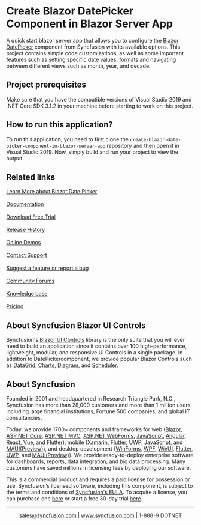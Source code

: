 # Create Blazor DatePicker Component in Blazor Server App

A quick start blazor server app that allows you to configure the [Blazor DatePicker](https://www.syncfusion.com/blazor-components/blazor-datepicker) component from Syncfusion with its available options. This project contains simple code customizations, as well as some important features such as setting specific date values, formats and navigating between different views such as month, year, and decade.
 
## Project prerequisites

Make sure that you have the compatible versions of Visual Studio 2019 and .NET Core SDK 3.1.2 in your machine before starting to work on this project.

## How to run this application?

To run this application, you need to first clone the `create-blazor-date-picker-component-in-blazor-server-app` repository and then open it in Visual Studio 2019. Now, simply build and run your project to view the output.

## Related links
[Learn More about Blazor Date Picker](https://www.syncfusion.com/blazor-components/blazor-datepicker?utm_source=github&utm_medium=listing&utm_campaign=blazor-date-picker-github-samples)<br/><br/>
[Documentation](https://blazor.syncfusion.com/documentation/datepicker/getting-started?utm_source=github&utm_medium=listing&utm_campaign=blazor-date-picker-github-samples)<br/><br/>
[Download Free Trial](https://www.syncfusion.com/downloads/blazor-samples?utm_source=github&utm_medium=listing&utm_campaign=blazor-date-picker-github-samples)<br/><br/>
[Release History](https://blazor.syncfusion.com/documentation/release-notes/19.4.38?type=all?utm_source=github&utm_medium=listing&utm_campaign=blazor-date-picker-github-samples)<br/><br/>
[Online Demos](https://blazor.syncfusion.com/demos/datepicker/default-functionalities?theme=fluent?utm_source=github&utm_medium=listing&utm_campaign=blazor-date-picker-github-samples)<br/><br/>
[Contact Support](https://www.syncfusion.com/support/directtrac/incidents/newincident/?utm_source=github&utm_medium=listing&utm_campaign=blazor-date-picker-github-samples)<br/><br/>
[Suggest a feature or report a bug](https://www.syncfusion.com/feedback/blazor?utm_source=github&utm_medium=listing&utm_campaign=blazor-date-picker-github-samples)<br/><br/>
[Community Forums](https://www.syncfusion.com/forums?utm_source=github&utm_medium=listing&utm_campaign=blazor-date-picker-github-samples)<br/><br/>
[Knowledge base](https://www.syncfusion.com/kb?utm_source=github&utm_medium=listing&utm_campaign=blazor-date-picker-github-samples)<br/><br/>
[Pricing](https://www.syncfusion.com/sales/products/blazor?utm_source=github&utm_medium=listing&utm_campaign=blazor-date-picker-github-samples)

## About Syncfusion Blazor UI Controls
Syncfusion's [Blazor UI Controls](https://www.syncfusion.com/blazor-components?utm_source=github&utm_medium=listing&utm_campaign=blazor-date-picker-github-samples) library is the only suite that you will ever need to build an application since it contains over 100 high-performance, lightweight, modular, and responsive UI Controls in a single package. In addition to DatePickercomponent, we provide popular Blazor Controls such as [DataGrid](https://www.syncfusion.com/blazor-components/blazor-datagrid?utm_source=github&utm_medium=listing&utm_campaign=blazor-date-picker-github-samples), [Charts](https://www.syncfusion.com/blazor-components/blazor-charts?utm_source=github&utm_medium=listing&utm_campaign=blazor-date-picker-github-samples), [Diagram](https://www.syncfusion.com/blazor-components/blazor-diagram?utm_source=github&utm_medium=listing&utm_campaign=blazor-date-picker-github-samples), and [Scheduler](https://www.syncfusion.com/blazor-components/blazor-scheduler?utm_source=github&utm_medium=listing&utm_campaign=blazor-date-picker-github-samples).

## About Syncfusion
Founded in 2001 and headquartered in Research Triangle Park, N.C., Syncfusion has more than 28,000 customers and more than 1 million users, including large financial institutions, Fortune 500 companies, and global IT consultancies.

Today, we provide 1700+ components and frameworks for web ([Blazor](https://www.syncfusion.com/blazor-components?utm_source=github&utm_medium=listing&utm_campaign=blazor-date-picker-github-samples), [ASP.NET Core](https://www.syncfusion.com/aspnet-core-ui-controls?utm_source=github&utm_medium=listing&utm_campaign=blazor-date-picker-github-samples), [ASP.NET MVC](https://www.syncfusion.com/aspnet-mvc-ui-controls?utm_source=github&utm_medium=listing&utm_campaign=blazor-date-picker-github-samples), [ASP.NET WebForms](https://www.syncfusion.com/jquery/aspnet-webforms-ui-controls?utm_source=github&utm_medium=listing&utm_campaign=blazor-date-picker-github-samples), [JavaScript](https://www.syncfusion.com/javascript-ui-controls?utm_source=github&utm_medium=listing&utm_campaign=blazor-date-picker-github-samples), [Angular](https://www.syncfusion.com/angular-ui-components?utm_source=github&utm_medium=listing&utm_campaign=blazor-date-picker-github-samples), [React](https://www.syncfusion.com/react-ui-components?utm_source=github&utm_medium=listing&utm_campaign=blazor-date-picker-github-samples), [Vue](https://www.syncfusion.com/vue-ui-components?utm_source=github&utm_medium=listing&utm_campaign=blazor-date-picker-github-samples), and [Flutter](https://www.syncfusion.com/flutter-widgets?utm_source=github&utm_medium=listing&utm_campaign=blazor-date-picker-github-samples)), mobile ([Xamarin](https://www.syncfusion.com/xamarin-ui-controls?utm_source=github&utm_medium=listing&utm_campaign=blazor-date-picker-github-samples), [Flutter](https://www.syncfusion.com/flutter-widgets?utm_source=github&utm_medium=listing&utm_campaign=blazor-date-picker-github-samples), [UWP](https://www.syncfusion.com/uwp-ui-controls?utm_source=github&utm_medium=listing&utm_campaign=blazor-date-picker-github-samples), [JavaScript](https://www.syncfusion.com/javascript-ui-controls?utm_source=github&utm_medium=listing&utm_campaign=blazor-date-picker-github-samples), and [MAUI(Preview)](https://www.syncfusion.com/maui-controls?utm_source=github&utm_medium=listing&utm_campaign=blazor-date-picker-github-samples)), and desktop development ([WinForms](https://www.syncfusion.com/blazor-ui-controls?utm_source=github&utm_medium=listing&utm_campaign=blazor-date-picker-github-samples), [WPF](https://www.syncfusion.com/wpf-ui-controls?utm_source=github&utm_medium=listing&utm_campaign=blazor-date-picker-github-samples), [WinUI](https://www.syncfusion.com/winui-controls?utm_source=github&utm_medium=listing&utm_campaign=blazor-date-picker-github-samples), [Flutter](https://www.syncfusion.com/flutter-widgets?utm_source=github&utm_medium=listing&utm_campaign=blazor-date-picker-github-samples), [UWP](https://www.syncfusion.com/uwp-ui-controls?utm_source=github&utm_medium=listing&utm_campaign=blazor-date-picker-github-samples), and [MAUI(Preview)](https://www.syncfusion.com/maui-controls?utm_source=github&utm_medium=listing&utm_campaign=blazor-date-picker-github-samples)). We provide ready-to-deploy enterprise software for dashboards, reports, data integration, and big data processing. Many customers have saved millions in licensing fees by deploying our software.

This is a commercial product and requires a paid license for possession or use. Syncfusion’s licensed software, including this component, is subject to the terms and conditions of [Syncfusion's EULA](https://www.syncfusion.com/eula/es/?utm_source=github&utm_medium=listing&utm_campaign=blazor-date-picker-github-samples). To acquire a license, you can purchase one [here]( https://www.syncfusion.com/sales/products/blazor?utm_source=github&utm_medium=listing&utm_campaign=blazor-date-picker-github-samples) or start a free 30-day trial [here](https://www.syncfusion.com/account/manage-trials/start-trials?utm_source=github&utm_medium=listing&utm_campaign=blazor-date-picker-github-samples).

<hr style="height:0.3px;border:none;color:lightgrey;background-color:lightgrey;" />

<p align="center">
  <a href="mailto:sales@syncfusion.com?Subject=Syncfusion Blazor DatePicker- Github" target="_top">sales@syncfusion.com</a> | <a href="https://www.syncfusion.com?utm_source=github&utm_medium=listing&utm_campaign=blazor-date-picker-github-samples">www.syncfusion.com</a> | 1-888-9 DOTNET <br>
</p>